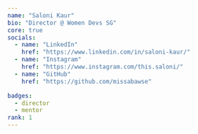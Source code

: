 ```yaml
---
name: "Saloni Kaur"
bio: "Director @ Women Devs SG"
core: true
socials:
  - name: "LinkedIn"
    href: "https://www.linkedin.com/in/saloni-kaur/"
  - name: "Instagram"
    href: "https://www.instagram.com/this.saloni/"
  - name: "GitHub"
    href: "https://github.com/missabawse"

badges: 
  - director
  - mentor
rank: 1
---
```

